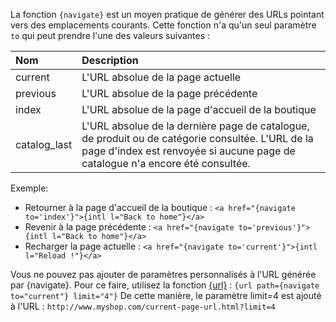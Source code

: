 La fonction `{navigate}` est un moyen pratique de générer des URLs pointant vers des emplacements courants. Cette fonction n'a qu'un seul paramètre `to` qui peut prendre l'une des valeurs suivantes :

| Nom          | Description                                                                                                                                                                       |
|:-------------|:----------------------------------------------------------------------------------------------------------------------------------------------------------------------------------|
| current      | L'URL absolue de la page actuelle                                                                                                                                                 |
| previous     | L'URL absolue de la page précédente                                                                                                                                               |
| index        | L'URL absolue de la page d'accueil de la boutique                                                                                                                                 |
| catalog_last | L'URL absolue de la dernière page de catalogue, de produit ou de catégorie consultée. L'URL de la page d'index est renvoyée si aucune page de catalogue n'a encore été consultée. |

Exemple:
- Retourner à la page d'accueil de la boutique : `<a href="{navigate to='index'}">{intl l="Back to home"}</a>`
- Revenir à la page précédente : `<a href="{navigate to='previous'}">{intl l="Back to home"}</a>`
- Recharger la page actuelle : `<a href="{navigate to='current'}">{intl l="Reload !"}</a>`


Vous ne pouvez pas ajouter de paramètres personnalisés à l'URL générée par {navigate}. Pour ce faire, utilisez la fonction [{url}](./{url}) :
`{url path={navigate to="current"} limit="4"}`
De cette manière, le paramètre limit=4 est ajouté à l'URL : `http://www.myshop.com/current-page-url.html?limit=4`
